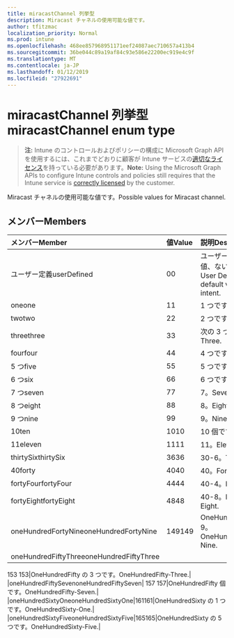```yaml
---
title: miracastChannel 列挙型
description: Miracast チャネルの使用可能な値です。
author: tfitzmac
localization_priority: Normal
ms.prod: intune
ms.openlocfilehash: 468ee857968951171eef24087aec710657a413b4
ms.sourcegitcommit: 36be044c89a19af84c93e586e22200ec919e4c9f
ms.translationtype: MT
ms.contentlocale: ja-JP
ms.lasthandoff: 01/12/2019
ms.locfileid: "27922691"
---
```

# <a name="miracastchannel-enum-type"></a><span data-ttu-id="c961d-103">miracastChannel 列挙型</span><span class="sxs-lookup"><span data-stu-id="c961d-103">miracastChannel enum type</span></span>

> <span data-ttu-id="c961d-104">**注:** Intune のコントロールおよびポリシーの構成に Microsoft Graph API を使用するには、これまでどおりに顧客が Intune サービスの[適切なライセンス](https://go.microsoft.com/fwlink/?linkid=839381)を持っている必要があります。</span><span class="sxs-lookup"><span data-stu-id="c961d-104">**Note:** Using the Microsoft Graph APIs to configure Intune controls and policies still requires that the Intune service is [correctly licensed](https://go.microsoft.com/fwlink/?linkid=839381) by the customer.</span></span>

<span data-ttu-id="c961d-105">Miracast チャネルの使用可能な値です。</span><span class="sxs-lookup"><span data-stu-id="c961d-105">Possible values for Miracast channel.</span></span>
## <a name="members"></a><span data-ttu-id="c961d-106">メンバー</span><span class="sxs-lookup"><span data-stu-id="c961d-106">Members</span></span>
|<span data-ttu-id="c961d-107">メンバー</span><span class="sxs-lookup"><span data-stu-id="c961d-107">Member</span></span>|<span data-ttu-id="c961d-108">値</span><span class="sxs-lookup"><span data-stu-id="c961d-108">Value</span></span>|<span data-ttu-id="c961d-109">説明</span><span class="sxs-lookup"><span data-stu-id="c961d-109">Description</span></span>|
|:---|:---|:---|
|<span data-ttu-id="c961d-110">ユーザー定義</span><span class="sxs-lookup"><span data-stu-id="c961d-110">userDefined</span></span>|<span data-ttu-id="c961d-111">0</span><span class="sxs-lookup"><span data-stu-id="c961d-111">0</span></span>|<span data-ttu-id="c961d-112">ユーザー定義、既定値、ない目的。</span><span class="sxs-lookup"><span data-stu-id="c961d-112">User Defined, default value, no intent.</span></span>|
|<span data-ttu-id="c961d-113">one</span><span class="sxs-lookup"><span data-stu-id="c961d-113">one</span></span>|<span data-ttu-id="c961d-114">1</span><span class="sxs-lookup"><span data-stu-id="c961d-114">1</span></span>|<span data-ttu-id="c961d-115">1 つです。</span><span class="sxs-lookup"><span data-stu-id="c961d-115">One.</span></span>|
|<span data-ttu-id="c961d-116">two</span><span class="sxs-lookup"><span data-stu-id="c961d-116">two</span></span>|<span data-ttu-id="c961d-117">2</span><span class="sxs-lookup"><span data-stu-id="c961d-117">2</span></span>|<span data-ttu-id="c961d-118">2 つです。</span><span class="sxs-lookup"><span data-stu-id="c961d-118">Two.</span></span>|
|<span data-ttu-id="c961d-119">three</span><span class="sxs-lookup"><span data-stu-id="c961d-119">three</span></span>|<span data-ttu-id="c961d-120">3</span><span class="sxs-lookup"><span data-stu-id="c961d-120">3</span></span>|<span data-ttu-id="c961d-121">次の 3 つです。</span><span class="sxs-lookup"><span data-stu-id="c961d-121">Three.</span></span>|
|<span data-ttu-id="c961d-122">four</span><span class="sxs-lookup"><span data-stu-id="c961d-122">four</span></span>|<span data-ttu-id="c961d-123">4</span><span class="sxs-lookup"><span data-stu-id="c961d-123">4</span></span>|<span data-ttu-id="c961d-124">4 つです。</span><span class="sxs-lookup"><span data-stu-id="c961d-124">Four.</span></span>|
|<span data-ttu-id="c961d-125">5 つ</span><span class="sxs-lookup"><span data-stu-id="c961d-125">five</span></span>|<span data-ttu-id="c961d-126">5</span><span class="sxs-lookup"><span data-stu-id="c961d-126">5</span></span>|<span data-ttu-id="c961d-127">5 つです。</span><span class="sxs-lookup"><span data-stu-id="c961d-127">Five.</span></span>|
|<span data-ttu-id="c961d-128">6 つ</span><span class="sxs-lookup"><span data-stu-id="c961d-128">six</span></span>|<span data-ttu-id="c961d-129">6</span><span class="sxs-lookup"><span data-stu-id="c961d-129">6</span></span>|<span data-ttu-id="c961d-130">6 つです。</span><span class="sxs-lookup"><span data-stu-id="c961d-130">Six.</span></span>|
|<span data-ttu-id="c961d-131">7 つ</span><span class="sxs-lookup"><span data-stu-id="c961d-131">seven</span></span>|<span data-ttu-id="c961d-132">7</span><span class="sxs-lookup"><span data-stu-id="c961d-132">7</span></span>|<span data-ttu-id="c961d-133">7。</span><span class="sxs-lookup"><span data-stu-id="c961d-133">Seven.</span></span>|
|<span data-ttu-id="c961d-134">8 つ</span><span class="sxs-lookup"><span data-stu-id="c961d-134">eight</span></span>|<span data-ttu-id="c961d-135">8</span><span class="sxs-lookup"><span data-stu-id="c961d-135">8</span></span>|<span data-ttu-id="c961d-136">8。</span><span class="sxs-lookup"><span data-stu-id="c961d-136">Eight.</span></span>|
|<span data-ttu-id="c961d-137">9 つ</span><span class="sxs-lookup"><span data-stu-id="c961d-137">nine</span></span>|<span data-ttu-id="c961d-138">9</span><span class="sxs-lookup"><span data-stu-id="c961d-138">9</span></span>|<span data-ttu-id="c961d-139">9。</span><span class="sxs-lookup"><span data-stu-id="c961d-139">Nine.</span></span>|
|<span data-ttu-id="c961d-140">10</span><span class="sxs-lookup"><span data-stu-id="c961d-140">ten</span></span>|<span data-ttu-id="c961d-141">10</span><span class="sxs-lookup"><span data-stu-id="c961d-141">10</span></span>|<span data-ttu-id="c961d-142">10 個です。</span><span class="sxs-lookup"><span data-stu-id="c961d-142">Ten.</span></span>|
|<span data-ttu-id="c961d-143">11</span><span class="sxs-lookup"><span data-stu-id="c961d-143">eleven</span></span>|<span data-ttu-id="c961d-144">11</span><span class="sxs-lookup"><span data-stu-id="c961d-144">11</span></span>|<span data-ttu-id="c961d-145">11。</span><span class="sxs-lookup"><span data-stu-id="c961d-145">Eleven.</span></span>|
|<span data-ttu-id="c961d-146">thirtySix</span><span class="sxs-lookup"><span data-stu-id="c961d-146">thirtySix</span></span>|<span data-ttu-id="c961d-147">36</span><span class="sxs-lookup"><span data-stu-id="c961d-147">36</span></span>|<span data-ttu-id="c961d-148">30-6。</span><span class="sxs-lookup"><span data-stu-id="c961d-148">Thirty-Six.</span></span>|
|<span data-ttu-id="c961d-149">40</span><span class="sxs-lookup"><span data-stu-id="c961d-149">forty</span></span>|<span data-ttu-id="c961d-150">40</span><span class="sxs-lookup"><span data-stu-id="c961d-150">40</span></span>|<span data-ttu-id="c961d-151">40。</span><span class="sxs-lookup"><span data-stu-id="c961d-151">Forty.</span></span>|
|<span data-ttu-id="c961d-152">fortyFour</span><span class="sxs-lookup"><span data-stu-id="c961d-152">fortyFour</span></span>|<span data-ttu-id="c961d-153">44</span><span class="sxs-lookup"><span data-stu-id="c961d-153">44</span></span>|<span data-ttu-id="c961d-154">40-4。</span><span class="sxs-lookup"><span data-stu-id="c961d-154">Forty-Four.</span></span>|
|<span data-ttu-id="c961d-155">fortyEight</span><span class="sxs-lookup"><span data-stu-id="c961d-155">fortyEight</span></span>|<span data-ttu-id="c961d-156">48</span><span class="sxs-lookup"><span data-stu-id="c961d-156">48</span></span>|<span data-ttu-id="c961d-157">40-8。</span><span class="sxs-lookup"><span data-stu-id="c961d-157">Forty-Eight.</span></span>|
|<span data-ttu-id="c961d-158">oneHundredFortyNine</span><span class="sxs-lookup"><span data-stu-id="c961d-158">oneHundredFortyNine</span></span>|<span data-ttu-id="c961d-159">149</span><span class="sxs-lookup"><span data-stu-id="c961d-159">149</span></span>|<span data-ttu-id="c961d-160">OneHundredForty 9。</span><span class="sxs-lookup"><span data-stu-id="c961d-160">OneHundredForty-Nine.</span></span>|
|<span data-ttu-id="c961d-161">oneHundredFiftyThree</span><span class="sxs-lookup"><span data-stu-id="c961d-161">oneHundredFiftyThree</span></span>|<span data-ttu-id="c961d-162"> 
153 
</span><span class="sxs-lookup"><span data-stu-id="c961d-162">153</span></span>|<span data-ttu-id="c961d-163">OneHundredFifty の 3 つです。</span><span class="sxs-lookup"><span data-stu-id="c961d-163">OneHundredFifty-Three.</span></span>|
|<span data-ttu-id="c961d-164">oneHundredFiftySeven</span><span class="sxs-lookup"><span data-stu-id="c961d-164">oneHundredFiftySeven</span></span>|<span data-ttu-id="c961d-165"> 
157 
</span><span class="sxs-lookup"><span data-stu-id="c961d-165">157</span></span>|<span data-ttu-id="c961d-166">OneHundredFifty 個です。</span><span class="sxs-lookup"><span data-stu-id="c961d-166">OneHundredFifty-Seven.</span></span>|
|<span data-ttu-id="c961d-167">oneHundredSixtyOne</span><span class="sxs-lookup"><span data-stu-id="c961d-167">oneHundredSixtyOne</span></span>|<span data-ttu-id="c961d-168">161</span><span class="sxs-lookup"><span data-stu-id="c961d-168">161</span></span>|<span data-ttu-id="c961d-169">OneHundredSixty の 1 つです。</span><span class="sxs-lookup"><span data-stu-id="c961d-169">OneHundredSixty-One.</span></span>|
|<span data-ttu-id="c961d-170">oneHundredSixtyFive</span><span class="sxs-lookup"><span data-stu-id="c961d-170">oneHundredSixtyFive</span></span>|<span data-ttu-id="c961d-171">165</span><span class="sxs-lookup"><span data-stu-id="c961d-171">165</span></span>|<span data-ttu-id="c961d-172">OneHundredSixty の 5 つです。</span><span class="sxs-lookup"><span data-stu-id="c961d-172">OneHundredSixty-Five.</span></span>|



